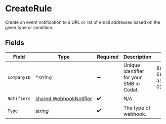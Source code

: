 # CreateRule

Create an event notification to a URL or list of email addresses based on the given type or condition.


## Fields

| Field                                                                   | Type                                                                    | Required                                                                | Description                                                             | Example                                                                 |
| ----------------------------------------------------------------------- | ----------------------------------------------------------------------- | ----------------------------------------------------------------------- | ----------------------------------------------------------------------- | ----------------------------------------------------------------------- |
| `CompanyID`                                                             | **string*                                                               | :heavy_minus_sign:                                                      | Unique identifier for your SMB in Codat.                                | 8a210b68-6988-11ed-a1eb-0242ac120002                                    |
| `Notifiers`                                                             | [shared.WebhookNotifier](../../../pkg/models/shared/webhooknotifier.md) | :heavy_check_mark:                                                      | N/A                                                                     |                                                                         |
| `Type`                                                                  | *string*                                                                | :heavy_check_mark:                                                      | The type of webhook.                                                    |                                                                         |